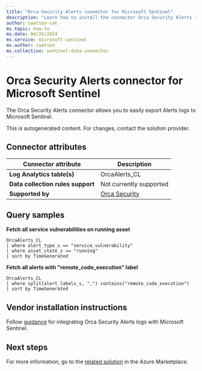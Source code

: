 ```yaml
---
title: "Orca Security Alerts connector for Microsoft Sentinel"
description: "Learn how to install the connector Orca Security Alerts to connect your data source to Microsoft Sentinel."
author: cwatson-cat
ms.topic: how-to
ms.date: 04/26/2024
ms.service: microsoft-sentinel
ms.author: cwatson
ms.collection: sentinel-data-connector
---
```


# Orca Security Alerts connector for Microsoft Sentinel

The Orca Security Alerts connector allows you to easily export Alerts logs to Microsoft Sentinel.

This is autogenerated content. For changes, contact the solution provider.

## Connector attributes

| Connector attribute | Description |
| --- | --- |
| **Log Analytics table(s)** | OrcaAlerts_CL<br/> |
| **Data collection rules support** | Not currently supported |
| **Supported by** | [Orca Security](https://orca.security/about/contact/) |

## Query samples

**Fetch all service vulnerabilities on running asset**

   ```kusto
OrcaAlerts_CL 
   | where alert_type_s == "service_vulnerability" 
   | where asset_state_s == "running" 
   | sort by TimeGenerated 
   ```

**Fetch all alerts with "remote_code_execution" label**

   ```kusto
OrcaAlerts_CL 
   | where split(alert_labels_s, ",") contains("remote_code_execution") 
   | sort by TimeGenerated 
   ```



## Vendor installation instructions


Follow [guidance](https://docs.orcasecurity.io/docs/integrating-azure-sentinel) for integrating Orca Security Alerts logs with Microsoft Sentinel.





## Next steps

For more information, go to the [related solution](https://azuremarketplace.microsoft.com/en-us/marketplace/apps/orcasecurityinc1621870991703.orca_security_alerts_mss?tab=Overview) in the Azure Marketplace.
